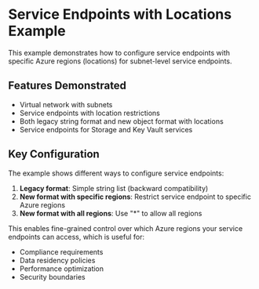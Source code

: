 # Service Endpoints with Locations Example

This example demonstrates how to configure service endpoints with specific Azure regions (locations) for subnet-level service endpoints.

## Features Demonstrated

- Virtual network with subnets
- Service endpoints with location restrictions
- Both legacy string format and new object format with locations
- Service endpoints for Storage and Key Vault services

## Key Configuration

The example shows different ways to configure service endpoints:

1. **Legacy format**: Simple string list (backward compatibility)
2. **New format with specific regions**: Restrict service endpoint to specific Azure regions
3. **New format with all regions**: Use "*" to allow all regions

This enables fine-grained control over which Azure regions your service endpoints can access, which is useful for:
- Compliance requirements
- Data residency policies  
- Performance optimization
- Security boundaries
